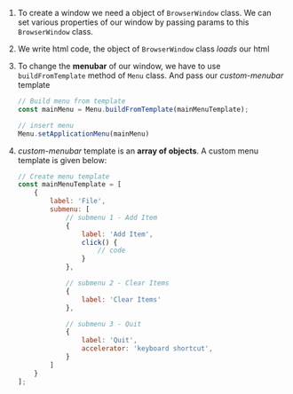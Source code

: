 1. To create a window we need a object of `BrowserWindow` class. We can set various properties of our window by passing params to this `BrowserWindow` class.

2. We write html code, the object of `BrowserWindow` class *loads* our html

3. To change the **menubar** of our window, we have to use `buildFromTemplate` method of `Menu` class. And pass our *custom-menubar* template

    ```js
    // Build menu from template
    const mainMenu = Menu.buildFromTemplate(mainMenuTemplate);

    // insert menu
    Menu.setApplicationMenu(mainMenu)
    ```

4. *custom-menubar* template is an **array of objects**. A custom menu template is given below:
    ```js
    // Create menu template
    const mainMenuTemplate = [
        {
            label: 'File',
            submenu: [
                // submenu 1 - Add Item
                {
                    label: 'Add Item',
                    click() {
                        // code
                    }
                },

                // submenu 2 - Clear Items
                {
                    label: 'Clear Items'
                },

                // submenu 3 - Quit
                {
                    label: 'Quit',
                    accelerator: 'keyboard shortcut',
                }
            ]
        }
    ];
    ```